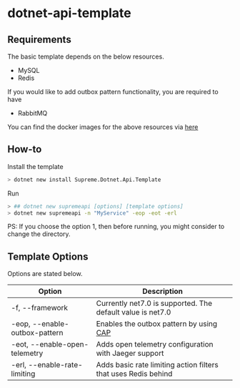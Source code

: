 # dotnet-api-template

## Requirements
The basic template depends on the below resources.

* MySQL
* Redis

If you would like to add outbox pattern functionality, you are required to have 

* RabbitMQ

You can find the docker images for the above resources via [here](https://github.com/kapozade/dockerfiles)

## How-to

Install the template
```bash
> dotnet new install Supreme.Dotnet.Api.Template
```

Run
```bash
> ## dotnet new supremeapi [options] [template options]
> dotnet new supremeapi -n "MyService" -eop -eot -erl
```

PS: If you choose the option 1, then before running, you might consider to change the directory.

## Template Options
Options are stated below.

| Option | Description |
| ------ | ----------- |
| -f, --framework | Currently net7.0 is supported. The default value is net7.0 |
| -eop, --enable-outbox-pattern | Enables the outbox pattern by using [CAP](https://cap.dotnetcore.xyz/) |
| -eot, --enable-open-telemetry | Adds open telemetry configuration with Jaeger support |
| -erl, --enable-rate-limiting | Adds basic rate limiting action filters that uses Redis behind |
